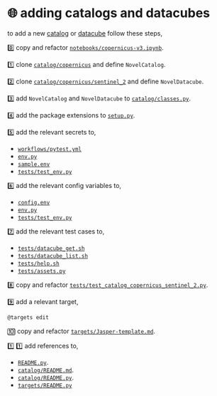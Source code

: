 # 🌐 adding catalogs and datacubes

to add a new [catalog](../catalog/) or [datacube](../datacube/) follow these steps,

0️⃣ copy and refactor [`notebooks/copernicus-v3.ipynb`](../../notebooks/copernicus-v3.ipynb).

1️⃣ clone [`catalog/copernicus`](../catalog/copernicus/) and define `NovelCatalog`.

2️⃣ clone [`catalog/copernicus/sentinel_2`](../catalog/copernicus/sentinel_2/) and define `NovelDatacube`.

3️⃣ add `NovelCatalog` and `NovelDatacube` to [`catalog/classes.py`](../catalog/classes.py).

4️⃣ add the package extensions to [`setup.py`](../../setup.py).

5️⃣ add the relevant secrets to,
- [`workflows/pytest.yml`](../../.github/workflows/pytest.yml)
- [`env.py`](../../bluer_geo/env.py)
- [`sample.env`](../../bluer_geo/sample.env)
- [`tests/test_env.py`](../../bluer_geo/tests/test_env.py)

6️⃣ add the relevant config variables to,
- [`config.env`](../../bluer_geo/config.env)
- [`env.py`](../../bluer_geo/env.py)
- [`tests/test_env.py`](../../bluer_geo/tests/test_env.py)

7️⃣ add the relevant test cases to,
- [`tests/datacube_get.sh`](../../bluer_geo/.abcli/tests/datacube_get.sh)
- [`tests/datacube_list.sh`](../../bluer_geo/.abcli/tests/datacube_list.sh)
- [`tests/help.sh`](../../bluer_geo/.abcli/tests/help.sh)
- [`tests/assets.py`](../../bluer_geo/tests/assets.py)

8️⃣ copy and refactor [`tests/test_catalog_copernicus_sentinel_2.py`](../../bluer_geo/tests/test_catalog_copernicus_sentinel_2.py).

9️⃣ add a relevant target,
```bash
@targets edit
```

🔟 copy and refactor [`targets/Jasper-template.md`](../../bluer_geo/watch/targets/Jasper-template.md).

1️⃣ 1️⃣ add references to,
- [`README.py`](../../bluer_geo/README.py).
- [`catalog/README.md`](../../bluer_geo/catalog/README.md).
- [`catalog/README.py`](../../bluer_geo/catalog/README.py).
- [`targets/README.py`](../../bluer_geo/watch/targets/README.py)